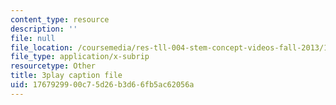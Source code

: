 ```yaml
---
content_type: resource
description: ''
file: null
file_location: /coursemedia/res-tll-004-stem-concept-videos-fall-2013/1767929900c75d26b3d66fb5ac62056a_870y6GUKbwc.vtt
file_type: application/x-subrip
resourcetype: Other
title: 3play caption file
uid: 17679299-00c7-5d26-b3d6-6fb5ac62056a
---
```

